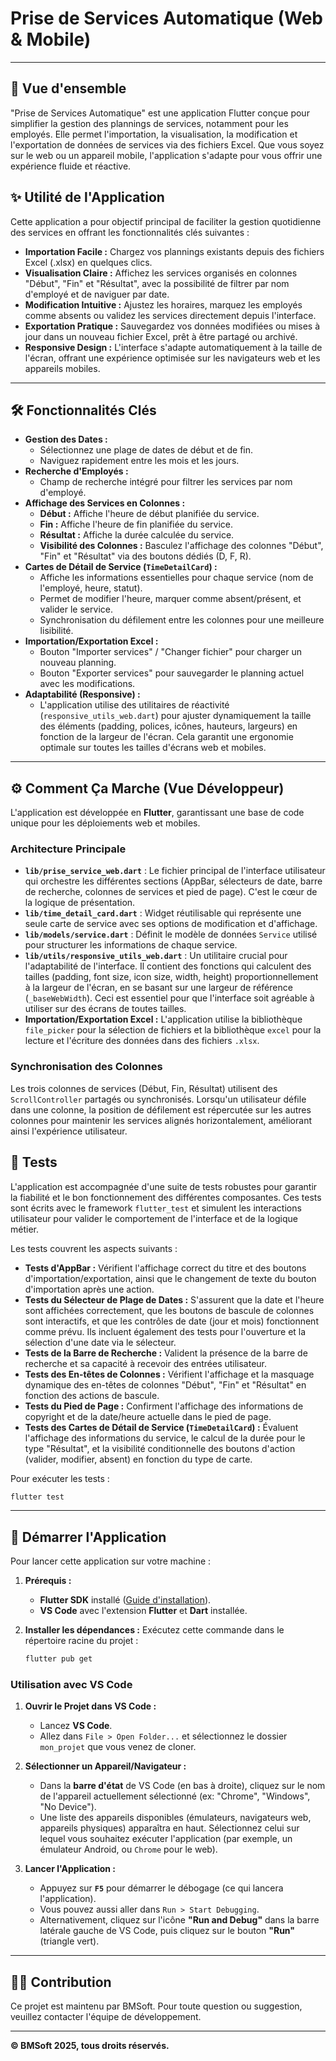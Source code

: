 # Prise de Services Automatique (Web & Mobile)

---

## 🚀 Vue d'ensemble

"Prise de Services Automatique" est une application Flutter conçue pour simplifier la gestion des plannings de services, notamment pour les employés. Elle permet l'importation, la visualisation, la modification et l'exportation de données de services via des fichiers Excel. Que vous soyez sur le web ou un appareil mobile, l'application s'adapte pour vous offrir une expérience fluide et réactive.

## ✨ Utilité de l'Application

Cette application a pour objectif principal de faciliter la gestion quotidienne des services en offrant les fonctionnalités clés suivantes :

* **Importation Facile :** Chargez vos plannings existants depuis des fichiers Excel (.xlsx) en quelques clics.
* **Visualisation Claire :** Affichez les services organisés en colonnes "Début", "Fin" et "Résultat", avec la possibilité de filtrer par nom d'employé et de naviguer par date.
* **Modification Intuitive :** Ajustez les horaires, marquez les employés comme absents ou validez les services directement depuis l'interface.
* **Exportation Pratique :** Sauvegardez vos données modifiées ou mises à jour dans un nouveau fichier Excel, prêt à être partagé ou archivé.
* **Responsive Design :** L'interface s'adapte automatiquement à la taille de l'écran, offrant une expérience optimisée sur les navigateurs web et les appareils mobiles.

---

## 🛠️ Fonctionnalités Clés

* **Gestion des Dates :**
    * Sélectionnez une plage de dates de début et de fin.
    * Naviguez rapidement entre les mois et les jours.
* **Recherche d'Employés :**
    * Champ de recherche intégré pour filtrer les services par nom d'employé.
* **Affichage des Services en Colonnes :**
    * **Début :** Affiche l'heure de début planifiée du service.
    * **Fin :** Affiche l'heure de fin planifiée du service.
    * **Résultat :** Affiche la durée calculée du service.
    * **Visibilité des Colonnes :** Basculez l'affichage des colonnes "Début", "Fin" et "Résultat" via des boutons dédiés (D, F, R).
* **Cartes de Détail de Service (`TimeDetailCard`) :**
    * Affiche les informations essentielles pour chaque service (nom de l'employé, heure, statut).
    * Permet de modifier l'heure, marquer comme absent/présent, et valider le service.
    * Synchronisation du défilement entre les colonnes pour une meilleure lisibilité.
* **Importation/Exportation Excel :**
    * Bouton "Importer services" / "Changer fichier" pour charger un nouveau planning.
    * Bouton "Exporter services" pour sauvegarder le planning actuel avec les modifications.
* **Adaptabilité (Responsive) :**
    * L'application utilise des utilitaires de réactivité (`responsive_utils_web.dart`) pour ajuster dynamiquement la taille des éléments (padding, polices, icônes, hauteurs, largeurs) en fonction de la largeur de l'écran. Cela garantit une ergonomie optimale sur toutes les tailles d'écrans web et mobiles.

---

## ⚙️ Comment Ça Marche (Vue Développeur)

L'application est développée en **Flutter**, garantissant une base de code unique pour les déploiements web et mobiles.

### Architecture Principale

* **`lib/prise_service_web.dart`** : Le fichier principal de l'interface utilisateur qui orchestre les différentes sections (AppBar, sélecteurs de date, barre de recherche, colonnes de services et pied de page). C'est le cœur de la logique de présentation.
* **`lib/time_detail_card.dart`** : Widget réutilisable qui représente une seule carte de service avec ses options de modification et d'affichage.
* **`lib/models/service.dart`** : Définit le modèle de données `Service` utilisé pour structurer les informations de chaque service.
* **`lib/utils/responsive_utils_web.dart`** : Un utilitaire crucial pour l'adaptabilité de l'interface. Il contient des fonctions qui calculent des tailles (padding, font size, icon size, width, height) proportionnellement à la largeur de l'écran, en se basant sur une largeur de référence (`_baseWebWidth`). Ceci est essentiel pour que l'interface soit agréable à utiliser sur des écrans de toutes tailles.
* **Importation/Exportation Excel :** L'application utilise la bibliothèque `file_picker` pour la sélection de fichiers et la bibliothèque `excel` pour la lecture et l'écriture des données dans des fichiers `.xlsx`.

### Synchronisation des Colonnes

Les trois colonnes de services (Début, Fin, Résultat) utilisent des `ScrollController` partagés ou synchronisés. Lorsqu'un utilisateur défile dans une colonne, la position de défilement est répercutée sur les autres colonnes pour maintenir les services alignés horizontalement, améliorant ainsi l'expérience utilisateur.

## 🧪 Tests

L'application est accompagnée d'une suite de tests robustes pour garantir la fiabilité et le bon fonctionnement des différentes composantes. Ces tests sont écrits avec le framework `flutter_test` et simulent les interactions utilisateur pour valider le comportement de l'interface et de la logique métier.

Les tests couvrent les aspects suivants :

* **Tests d'AppBar :** Vérifient l'affichage correct du titre et des boutons d'importation/exportation, ainsi que le changement de texte du bouton d'importation après une action.
* **Tests du Sélecteur de Plage de Dates :** S'assurent que la date et l'heure sont affichées correctement, que les boutons de bascule de colonnes sont interactifs, et que les contrôles de date (jour et mois) fonctionnent comme prévu. Ils incluent également des tests pour l'ouverture et la sélection d'une date via le sélecteur.
* **Tests de la Barre de Recherche :** Valident la présence de la barre de recherche et sa capacité à recevoir des entrées utilisateur.
* **Tests des En-têtes de Colonnes :** Vérifient l'affichage et la masquage dynamique des en-têtes de colonnes "Début", "Fin" et "Résultat" en fonction des actions de bascule.
* **Tests du Pied de Page :** Confirment l'affichage des informations de copyright et de la date/heure actuelle dans le pied de page.
* **Tests des Cartes de Détail de Service (`TimeDetailCard`) :** Évaluent l'affichage des informations du service, le calcul de la durée pour le type "Résultat", et la visibilité conditionnelle des boutons d'action (valider, modifier, absent) en fonction du type de carte.

Pour exécuter les tests :

```bash
flutter test
```

---

## 🚀 Démarrer l'Application

Pour lancer cette application sur votre machine :

1.  **Prérequis :**
    * **Flutter SDK** installé ([Guide d'installation](https://flutter.dev/docs/get-started/install)).
    * **VS Code** avec l'extension **Flutter** et **Dart** installée.


2.  **Installer les dépendances :**
    Exécutez cette commande dans le répertoire racine du projet :
    ```bash
    flutter pub get
    ```

### Utilisation avec VS Code

1.  **Ouvrir le Projet dans VS Code :**
    * Lancez **VS Code**.
    * Allez dans `File > Open Folder...` et sélectionnez le dossier `mon_projet` que vous venez de cloner.

2.  **Sélectionner un Appareil/Navigateur :**
    * Dans la **barre d'état** de VS Code (en bas à droite), cliquez sur le nom de l'appareil actuellement sélectionné (ex: "Chrome", "Windows", "No Device").
    * Une liste des appareils disponibles (émulateurs, navigateurs web, appareils physiques) apparaîtra en haut. Sélectionnez celui sur lequel vous souhaitez exécuter l'application (par exemple, un émulateur Android, ou `Chrome` pour le web).

3.  **Lancer l'Application :**
    * Appuyez sur **`F5`** pour démarrer le débogage (ce qui lancera l'application).
    * Vous pouvez aussi aller dans `Run > Start Debugging`.
    * Alternativement, cliquez sur l'icône **"Run and Debug"** dans la barre latérale gauche de VS Code, puis cliquez sur le bouton **"Run"** (triangle vert).

---

## 👨‍💻 Contribution

Ce projet est maintenu par BMSoft. Pour toute question ou suggestion, veuillez contacter l'équipe de développement.

---

**© BMSoft 2025, tous droits réservés.**